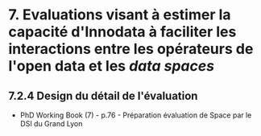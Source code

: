 # 7. Evaluations visant à estimer la capacité d'Innodata à faciliter les interactions entre les opérateurs de l'open data et les *data spaces*

## 7.2.4 Design du détail de l'évaluation

- PhD Working Book (7) - p.76 - Préparation évaluation de Space par le DSI du Grand Lyon
